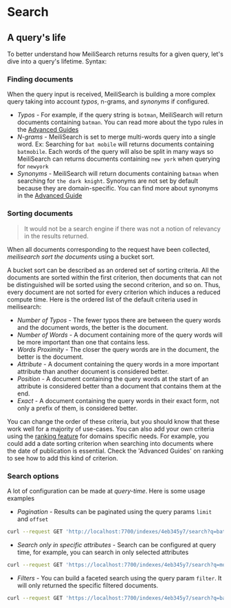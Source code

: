 # Search

## A query's life

To better understand how MeiliSearch returns results for a given query, let's dive into a query's lifetime.
Syntax:

### Finding documents

When the query input is received, MeiliSearch is building a more complex query taking into account *typos*, n-grams, and *synonyms* if configured.

- _Typos_ - For example, if the query string is `botman`, MeiliSearch will return documents containing `batman`. You can read more about the typo rules in the [Advanced Guides](/advanced_guides/typotolerance)
- _N-grams_ - MeiliSearch is set to merge multi-words query into a single word. Ex: Searching for `bat mobile` will returns documents containing `batmobile`. Each words of the query will also be split in many ways so MeiliSearch can returns documents containing `new york` when querying for `newyork`
- _Synonyms_ - MeiliSearch will return documents containing `batman` when searching for `the dark knight`. Synonyms are not set by default because they are domain-specific. You can find more about synonyms in the [Advanced Guide](/advanced_guides/synonyms)


### Sorting documents

> It would not be a search engine if there was not a notion of relevancy in the results returned.

When all documents corresponding to the request have been collected, *meilisearch sort the documents* using a bucket sort.

A bucket sort can be described as an ordered set of sorting criteria. All the documents are sorted within the first criterion, then documents that can not be distinguished will be sorted using the second criterion, and so on. Thus, every document are not sorted for every criterion which induces a reduced compute time.
Here is the ordered list of the default criteria used in meilisearch:

- _Number of Typos_ - The fewer typos there are between the query words and the document words, the better is the document.
- _Number of Words_ - A document containing more of the query words will be more important than one that contains less.
- _Words Proximity_ - The closer the query words are in the document, the better is the document.
- _Attribute_ - A document containing the query words in a more important attribute than another document is considered better.
- _Position_ - A document containing the query words at the start of an attribute is considered better than a document that contains them at the end.
- _Exact_ - A document containing the query words in their exact form, not only a prefix of them, is considered better.

You can change the order of these criteria, but you should know that these work well for a majority of use-cases. You can also add your own criteria using the [ranking feature](/advanced_guides/ranking.md#custom-ranking-rules) for domains specific needs. For example, you could add a date sorting criterion when searching into documents where the date of publication is essential. Check the 'Advanced Guides' on ranking to see how to add this kind of criterion.

### Search options

A lot of configuration can be made at *query-time*. Here is some usage examples

- _Pagination_ - Results can be paginated using the query params `limit` and `offset`

```bash
curl --request GET 'http://localhost:7700/indexes/4eb345y7/search?q=batman&limit=5&offset=10'
```

- _Search only in specific attributes_ - Search can be configured at query time, for example, you can search in only selected attributes

```bash
curl --request GET 'https://localhost:7700/indexes/4eb345y7/search?q=moliere&attributesToSearchIn=title'
```

- _Filters_ - You can build a faceted search using the query param `filter`. It will only returned the specific filtered documents.

```bash
curl --request GET 'https://localhost:7700/indexes/4eb345y7/search?q=batman&filters=director:Christopher%20Nolan'
```
